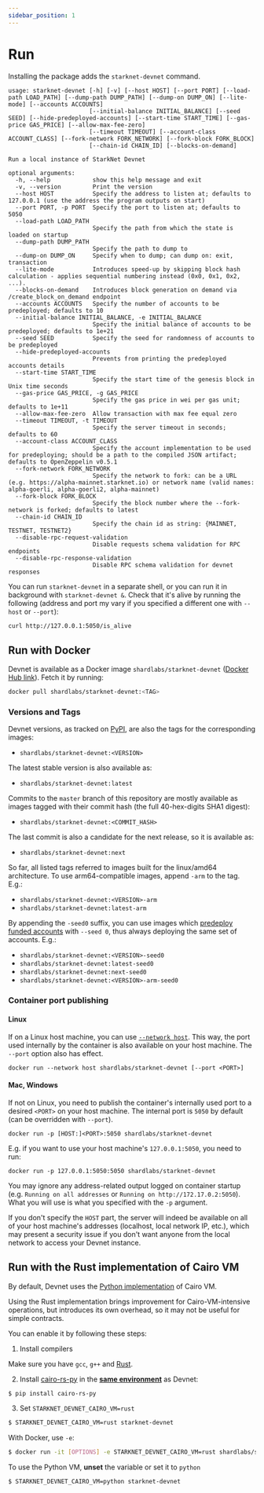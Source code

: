 ```yaml
---
sidebar_position: 1
---
```


# Run

Installing the package adds the `starknet-devnet` command.

```text
usage: starknet-devnet [-h] [-v] [--host HOST] [--port PORT] [--load-path LOAD_PATH] [--dump-path DUMP_PATH] [--dump-on DUMP_ON] [--lite-mode] [--accounts ACCOUNTS]
                       [--initial-balance INITIAL_BALANCE] [--seed SEED] [--hide-predeployed-accounts] [--start-time START_TIME] [--gas-price GAS_PRICE] [--allow-max-fee-zero]
                       [--timeout TIMEOUT] [--account-class ACCOUNT_CLASS] [--fork-network FORK_NETWORK] [--fork-block FORK_BLOCK]
                       [--chain-id CHAIN_ID] [--blocks-on-demand]

Run a local instance of StarkNet Devnet

optional arguments:
  -h, --help            show this help message and exit
  -v, --version         Print the version
  --host HOST           Specify the address to listen at; defaults to 127.0.0.1 (use the address the program outputs on start)
  --port PORT, -p PORT  Specify the port to listen at; defaults to 5050
  --load-path LOAD_PATH
                        Specify the path from which the state is loaded on startup
  --dump-path DUMP_PATH
                        Specify the path to dump to
  --dump-on DUMP_ON     Specify when to dump; can dump on: exit, transaction
  --lite-mode           Introduces speed-up by skipping block hash calculation - applies sequential numbering instead (0x0, 0x1, 0x2, ...).
  --blocks-on-demand    Introduces block generation on demand via /create_block_on_demand endpoint
  --accounts ACCOUNTS   Specify the number of accounts to be predeployed; defaults to 10
  --initial-balance INITIAL_BALANCE, -e INITIAL_BALANCE
                        Specify the initial balance of accounts to be predeployed; defaults to 1e+21
  --seed SEED           Specify the seed for randomness of accounts to be predeployed
  --hide-predeployed-accounts
                        Prevents from printing the predeployed accounts details
  --start-time START_TIME
                        Specify the start time of the genesis block in Unix time seconds
  --gas-price GAS_PRICE, -g GAS_PRICE
                        Specify the gas price in wei per gas unit; defaults to 1e+11
  --allow-max-fee-zero  Allow transaction with max fee equal zero
  --timeout TIMEOUT, -t TIMEOUT
                        Specify the server timeout in seconds; defaults to 60
  --account-class ACCOUNT_CLASS
                        Specify the account implementation to be used for predeploying; should be a path to the compiled JSON artifact; defaults to OpenZeppelin v0.5.1
  --fork-network FORK_NETWORK
                        Specify the network to fork: can be a URL (e.g. https://alpha-mainnet.starknet.io) or network name (valid names: alpha-goerli, alpha-goerli2, alpha-mainnet)
  --fork-block FORK_BLOCK
                        Specify the block number where the --fork-network is forked; defaults to latest
  --chain-id CHAIN_ID
                        Specify the chain id as string: {MAINNET, TESTNET, TESTNET2}
  --disable-rpc-request-validation
                        Disable requests schema validation for RPC endpoints
  --disable-rpc-response-validation
                        Disable RPC schema validation for devnet responses
```

You can run `starknet-devnet` in a separate shell, or you can run it in background with `starknet-devnet &`.
Check that it's alive by running the following (address and port my vary if you specified a different one with `--host` or `--port`):

```bash
curl http://127.0.0.1:5050/is_alive
```

## Run with Docker

Devnet is available as a Docker image `shardlabs/starknet-devnet` ([Docker Hub link](https://hub.docker.com/repository/docker/shardlabs/starknet-devnet)). Fetch it by running:

```bash
docker pull shardlabs/starknet-devnet:<TAG>
```

### Versions and Tags

Devnet versions, as tracked on [PyPI](https://pypi.org/project/starknet-devnet/#history), are also the tags for the corresponding images:

- `shardlabs/starknet-devnet:<VERSION>`

The latest stable version is also available as:

- `shardlabs/starknet-devnet:latest`

Commits to the `master` branch of this repository are mostly available as images tagged with their commit hash (the full 40-hex-digits SHA1 digest):

- `shardlabs/starknet-devnet:<COMMIT_HASH>`

The last commit is also a candidate for the next release, so it is available as:

- `shardlabs/starknet-devnet:next`

So far, all listed tags referred to images built for the linux/amd64 architecture. To use arm64-compatible images, append `-arm` to the tag. E.g.:

- `shardlabs/starknet-devnet:<VERSION>-arm`
- `shardlabs/starknet-devnet:latest-arm`

By appending the `-seed0` suffix, you can use images which [predeploy funded accounts](#predeployed-accounts) with `--seed 0`, thus always deploying the same set of accounts. E.g.:

- `shardlabs/starknet-devnet:<VERSION>-seed0`
- `shardlabs/starknet-devnet:latest-seed0`
- `shardlabs/starknet-devnet:next-seed0`
- `shardlabs/starknet-devnet:<VERSION>-arm-seed0`

### Container port publishing

#### Linux

If on a Linux host machine, you can use [`--network host`](https://docs.docker.com/network/host/). This way, the port used internally by the container is also available on your host machine. The `--port` option also has effect.

```text
docker run --network host shardlabs/starknet-devnet [--port <PORT>]
```

#### Mac, Windows

If not on Linux, you need to publish the container's internally used port to a desired `<PORT>` on your host machine. The internal port is `5050` by default (can be overridden with `--port`).

```text
docker run -p [HOST:]<PORT>:5050 shardlabs/starknet-devnet
```

E.g. if you want to use your host machine's `127.0.0.1:5050`, you need to run:

```text
docker run -p 127.0.0.1:5050:5050 shardlabs/starknet-devnet
```

You may ignore any address-related output logged on container startup (e.g. `Running on all addresses` or `Running on http://172.17.0.2:5050`). What you will use is what you specified with the `-p` argument.

If you don't specify the `HOST` part, the server will indeed be available on all of your host machine's addresses (localhost, local network IP, etc.), which may present a security issue if you don't want anyone from the local network to access your Devnet instance.

## Run with the Rust implementation of Cairo VM

By default, Devnet uses the [Python implementation](https://github.com/starkware-libs/cairo-lang/) of Cairo VM.

Using the Rust implementation brings improvement for Cairo-VM-intensive operations, but introduces its own overhead, so it may not be useful for simple contracts.

You can enable it by following these steps:

1. Install compilers

Make sure you have `gcc`, `g++` and [Rust](https://www.rust-lang.org/tools/install).

2. Install [cairo-rs-py](https://github.com/lambdaclass/cairo-rs-py) in the [**same environment**](https://docs.python.org/3/library/venv.html) as Devnet:

```bash
$ pip install cairo-rs-py
```

3. Set `STARKNET_DEVNET_CAIRO_VM=rust`

```bash
$ STARKNET_DEVNET_CAIRO_VM=rust starknet-devnet
```

With Docker, use `-e`:

```bash
$ docker run -it [OPTIONS] -e STARKNET_DEVNET_CAIRO_VM=rust shardlabs/starknet-devnet [ARGS]
```

To use the Python VM, **unset** the variable or set it to `python`

```bash
$ STARKNET_DEVNET_CAIRO_VM=python starknet-devnet
```
